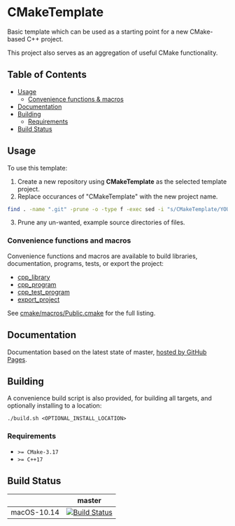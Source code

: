 # CMakeTemplate

Basic template which can be used as a starting point for a new CMake-based C++ project.

This project also serves as an aggregation of useful CMake functionality.

## Table of Contents

- [Usage](#usage)
  - [Convenience functions & macros](#convenience-functions-and-macros)
- [Documentation](#documentation)
- [Building](#building)
  - [Requirements](#requirements)
- [Build Status](#build-status)

## Usage

To use this template: 
1. Create a new repository using **CMakeTemplate** as the selected template project.
2. Replace occurances of "CMakeTemplate" with the new project name.
```bash
find . -name ".git" -prune -o -type f -exec sed -i "s/CMakeTemplate/YOUR_PROJECT_NAME/g" {} +
```
3. Prune any un-wanted, example source directories of files.

### Convenience functions and macros

Convenience functions and macros are available to build libraries, documentation, programs, tests, or export the project:
- [cpp_library](src/exampleSharedLibrary/CMakeLists.txt)
- [cpp_program](src/exampleProgram/CMakeLists.txt)
- [cpp_test_program](src/exampleSharedLibrary/tests/CMakeLists.txt)
- [export_project](CMakeLists.txt)

See [cmake/macros/Public.cmake](cmake/macros/Public.cmake) for the full listing.

## Documentation

Documentation based on the latest state of master, [hosted by GitHub Pages](https://moddyz.github.io/CMakeTemplate/).

## Building

A convenience build script is also provided, for building all targets, and optionally installing to a location:
```
./build.sh <OPTIONAL_INSTALL_LOCATION>
```

### Requirements

- `>= CMake-3.17`
- `>= C++17`

## Build Status

|       | master | 
| ----- | ------ | 
| macOS-10.14 | [![Build Status](https://travis-ci.com/moddyz/CMakeTemplate.svg?branch=master)](https://travis-ci.com/moddyz/CMakeTemplate) |

